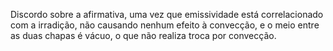 Discordo sobre a afirmativa, uma vez que emissividade está correlacionado com a irradição, não causando nenhum efeito à convecção, e o meio entre as duas chapas é vácuo, o que não realiza troca por convecção.
